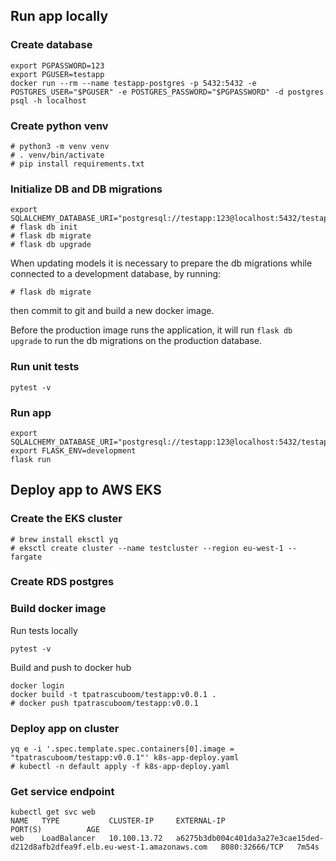 ## Run app locally

### Create database

```
export PGPASSWORD=123
export PGUSER=testapp
docker run --rm --name testapp-postgres -p 5432:5432 -e POSTGRES_USER="$PGUSER" -e POSTGRES_PASSWORD="$PGPASSWORD" -d postgres
psql -h localhost
```

### Create python venv

```
# python3 -m venv venv
# . venv/bin/activate
# pip install requirements.txt
```

### Initialize DB and DB migrations

```
export SQLALCHEMY_DATABASE_URI="postgresql://testapp:123@localhost:5432/testapp"
# flask db init
# flask db migrate
# flask db upgrade
```

When updating models it is necessary to prepare the db migrations while connected to a development database, by running:

```
# flask db migrate
```

then commit to git and build a new docker image.

Before the production image runs the application, it will run `flask db upgrade` to run the db migrations on the production database.


### Run unit tests

```
pytest -v
```

### Run app

```
export SQLALCHEMY_DATABASE_URI="postgresql://testapp:123@localhost:5432/testapp"
export FLASK_ENV=development
flask run
```



## Deploy app to AWS EKS

### Create the EKS cluster

```
# brew install eksctl yq
# eksctl create cluster --name testcluster --region eu-west-1 --fargate
```

### Create RDS postgres


### Build docker image

Run tests locally

```
pytest -v
```

Build and push to docker hub

```
docker login
docker build -t tpatrascuboom/testapp:v0.0.1 .
# docker push tpatrascuboom/testapp:v0.0.1
```


### Deploy app on cluster

```
yq e -i '.spec.template.spec.containers[0].image = "tpatrascuboom/testapp:v0.0.1"' k8s-app-deploy.yaml
# kubectl -n default apply -f k8s-app-deploy.yaml
```

### Get service endpoint

```
kubectl get svc web
NAME   TYPE           CLUSTER-IP     EXTERNAL-IP                                                                     PORT(S)          AGE
web    LoadBalancer   10.100.13.72   a6275b3db004c401da3a27e3cae15ded-d212d8afb2dfea9f.elb.eu-west-1.amazonaws.com   8080:32666/TCP   7m54s
```
